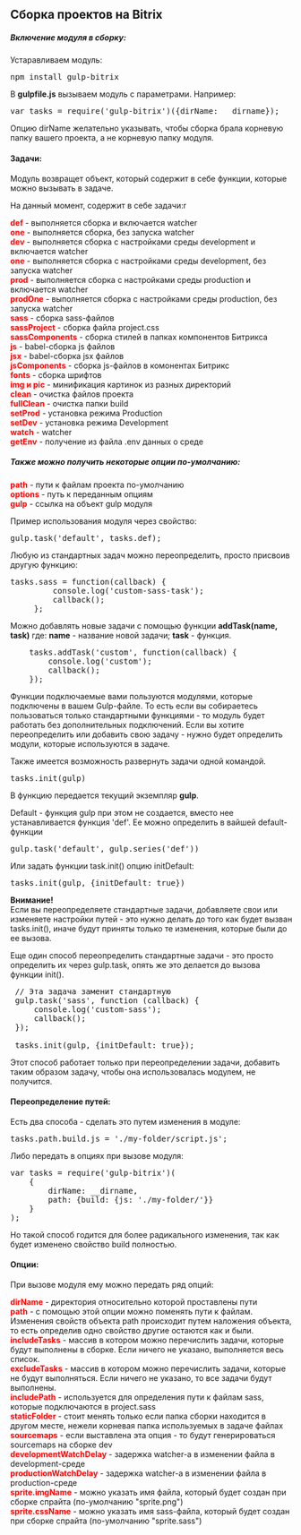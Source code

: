## Сборка проектов на Bitrix

<h5>Включение модуля в сборку:</h5>

Устаравливаем модуль:

<pre>npm install gulp-bitrix</pre>

В <b>gulpfile.js</b> вызываем модуль с параметрами. Например:

<pre>var tasks = require('gulp-bitrix')({dirName: __dirname});</pre>

Опцию dirName желательно указывать, чтобы сборка брала корневую папку вашего проекта, а не корневую папку модуля.


<h4>Задачи:</h4>
Модуль возвращет объект, который содержит в себе функции, которые можно вызывать в задаче.

На данный момент, содержит в себе задачи:r

<b style="color: red">def</b> - выполняется сборка и включается watcher <br>
<b style="color: red">one</b> - выполняется сборка, без запуска watcher <br>
<b style="color: red">dev</b> - выполняется сборка c настройками среды development и включается watcher <br>
<b style="color: red">one</b> - выполняется сборка c настройками среды development, без запуска watcher <br>
<b style="color: red">prod</b> - выполняется сборка c настройками среды production и включается watcher <br>
<b style="color: red">prodOne</b> - выполняется сборка c настройками среды production, без запуска watcher <br>
<b style="color: red">sass</b> - сборка sass-файлов <br>
<b style="color: red">sassProject</b> - сборка файла project.css <br>
<b style="color: red">sassComponents</b> - сборка стилей в папках компонентов Битрикса <br>
<b style="color: red">js</b> - babel-сборка js файлов <br>
<b style="color: red">jsx</b> - babel-cборка jsx файлов <br>
<b style="color: red">jsComponents</b> - сборка js-файлов в комонентах Битрикс <br>
<b style="color: red">fonts</b> - сборка шрифтов <br>
<b style="color: red">img и pic</b> - минификация картинок из разных директорий <br>
<b style="color: red">clean</b> - очистка файлов проекта <br>
<b style="color: red">fullClean</b> - очистка папки build <br>
<b style="color: red">setProd</b> - установка режима Production <br>
<b style="color: red">setDev</b> - установка режима Development <br>
<b style="color: red">watch</b> - watcher <br>
<b style="color: red">getEnv</b> - получение из файла .env данных о среде <br>

<h5>Также можно получить некоторые опции по-умолчанию:</h5>

<b style="color: red">path</b> - пути к файлам проекта по-умолчанию <br>
<b style="color: red">options</b> - путь к переданным опциям <br>
<b style="color: red">gulp</b> - ссылка на объект gulp модуля <br>


Пример использования модуля через свойство:
<pre>gulp.task('default', tasks.def);</pre>

Любую из стандартных задач можно переопределить, просто присвоив другую функцию:

<pre>tasks.sass = function(callback) {
         console.log('custom-sass-task');
         callback();
     };</pre>
     
Можно добавлять новые задачи с помощью функции <b>addTask(name, task)</b> где:
<b>name</b> - название новой задачи;
<b>task</b> - функция.

<pre>
    tasks.addTask('custom', function(callback) {
        console.log('custom');
        callback();
    });
</pre> 

Функции подключаемые вами пользуются модулями, которые подключены в вашем Gulp-файле. То есть если вы собираетесь пользоваться только
стандартными функциями - то модуль будет работать без дополнительных подключений. Если вы хотите переопределить или добавить
свою задачу - нужно будет определить модули, которые используются в задаче.

Также имеется возможность развернуть задачи одной командой.
<pre>tasks.init(gulp)</pre>
В функцию передается текущий экземпляр <b>gulp</b>.

Default - функция gulp при этом не создается, вместо нее устанавливается функция 'def'. Ее можно определить в вайшей default-функции
<pre>gulp.task('default', gulp.series('def'))</pre>

Или задать функции task.init() опцию initDefault: 
<pre>tasks.init(gulp, {initDefault: true})</pre>

<b>Внимание!</b><br>
Если вы переопределяете стандартные задачи, добавляете свои или изменяете настройки путей - 
это нужно делать до того как будет вызван  tasks.init(), иначе будут приняты только те изменения, которые были до ее вызова. 

Еще один способ переопределить стандартные задачи - это просто определить их через gulp.task, опять же это
 делается до вызова функции init().
 
 <pre>
 // Эта задача заменит стандартную
 gulp.task('sass', function (callback) {
     console.log('custom-sass');
     callback();
 });
 
 tasks.init(gulp, {initDefault: true});</pre>
 
Этот способ работает только при переопределении задачи, добавить таким образом задачу, чтобы она использовалась модулем, не получится. 
 
<h4>Переопределение путей:</h4>

Есть два способа - сделать это путем изменения в модуле:

<pre>tasks.path.build.js = './my-folder/script.js';</pre>

Либо передать в опциях при вызове модуля:

<pre>var tasks = require('gulp-bitrix')(
    {
        dirName: __dirname,
        path: {build: {js: './my-folder/'}}
    }
);</pre>

Но такой способ годится для более радикального изменения, так как будет изменено свойство build полностью.

<h4>Опции:</h4>

При вызове модуля ему можно передать ряд опций:

<b style="color: red">dirName</b> - директория относительно которой проставлены пути <br>
<b style="color: red">path</b> - с помощью этой опции можно поменять пути к файлам. Изменения свойств объекта path происходит
 путем наложения объекта, то есть определив одно свойство другие остаются как и были.<br>
<b style="color: red">includeTasks</b> - массив в котором можно перечислить задачи, которые будут выполнены в сборке. Если ничего не
 указано, выполняется весь список.<br>
 <b style="color: red">excludeTasks</b> - массив в котором можно перечислить задачи, которые не будут выполняться. Если ничего не
  указано, то все задачи будут выполнены.<br>
  <b style="color: red">includePath</b> - используется для определения пути к файлам sass, которые подключаются в project.sass <br>
  <b style="color: red">staticFolder</b> - стоит менять только если папка сборки находится в другом месте, нежели корневая папка
   используемых в задаче файлах<br>
   <b style="color: red">sourcemaps</b> - если выставлена эта опция - то будут генерироваться sourcemaps на сборке dev <br>
   <b style="color: red">developmentWatchDelay</b> - задержка watcher-a в изменении файла в development-среде <br>
   <b style="color: red">productionWatchDelay</b> - задержка watcher-a в изменении файла в production-среде <br>
    <b style="color: red">sprite.imgName</b> - можно указать имя файла, который будет создан при сборке спрайта (по-умолчанию "sprite.png") <br>
    <b style="color: red">sprite.cssName</b> - можно указать имя sass-файла, который будет создан при сборке спрайта (по-умолчанию "sprite.sass") <br>

